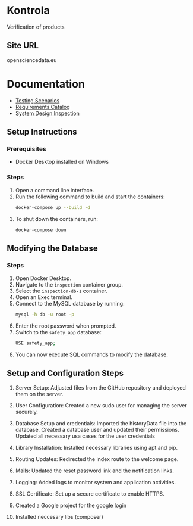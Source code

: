 # Kontrola
Verification of products

## Site URL
opensciencedata.eu

# Documentation

- [Testing Scenarios](docs/TestingScenarios.pdf)
- [Requirements Catalog](docs/requirementsCatalog.pdf)
- [System Design Inspection](docs/systemDesignInspection.pdf)

## Setup Instructions

### Prerequisites
- Docker Desktop installed on Windows

### Steps
1. Open a command line interface.
2. Run the following command to build and start the containers:
    ```sh
    docker-compose up --build -d
    ```
3. To shut down the containers, run:
    ```sh
    docker-compose down
    ```

## Modifying the Database

### Steps
1. Open Docker Desktop.
2. Navigate to the `inspection` container group.
3. Select the `inspection-db-1` container.
4. Open an Exec terminal.
5. Connect to the MySQL database by running:
    ```sh
    mysql -h db -u root -p
    ```
6. Enter the root password when prompted.
7. Switch to the `safety_app` database:
    ```sh
    USE safety_app;
    ```
8. You can now execute SQL commands to modify the database.



## Setup and Configuration Steps
1. Server Setup:
Adjusted files from the GitHub repository and deployed them on the server.

2. User Configuration:
Created a new sudo user for managing the server securely.

3. Database Setup and credentials:
Imported the historyData file into the database.
Created a database user and updated their permissions.
Updated all necessary usa cases for the user credentials

4. Library Installation:
Installed necessary libraries using apt and pip.

6. Routing Updates:
Redirected the index route to the welcome page.

7. Mails:
Updated the reset password link and the notification links.

8. Logging:
Added logs to monitor system and application activities.

9. SSL Certificate:
Set up a secure certificate to enable HTTPS.

10. Created a Google project for the google login

11. Installed neccesary libs (composer)
